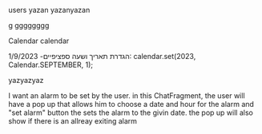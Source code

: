 users
yazan
yazanyazan

g
gggggggg


Calendar calendar

הגדרת תאריך ושעה ספציפיים- 1/9/2023:
calendar.set(2023, Calendar.SEPTEMBER, 1);

yazyazyaz

I want an alarm to be set by the user. in this ChatFragment, the user will have a pop up that allows him to choose a date and hour for the alarm and "set alarm" button the sets the alarm to the givin date. the pop up will also show if there is an allreay exiting alarm 